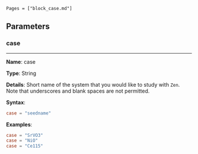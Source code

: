 ```@index
Pages = ["block_case.md"]
```

## Parameters

### case

---

**Name**: case

**Type**: String

**Details**: Short name of the system that you would like to study with `Zen`. Note that underscores and blank spaces are not permitted. 

**Syntax**: 

```toml
case = "seedname"
```

**Examples**:

```toml
case = "SrVO3"
case = "NiO"
case = "Ce115"
```